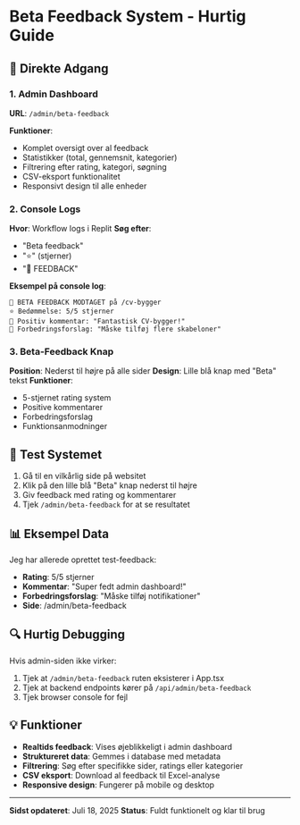 # Beta Feedback System - Hurtig Guide

## 🎯 Direkte Adgang

### 1. Admin Dashboard
**URL**: `/admin/beta-feedback`

**Funktioner**:
- Komplet oversigt over al feedback
- Statistikker (total, gennemsnit, kategorier)
- Filtrering efter rating, kategori, søgning
- CSV-eksport funktionalitet
- Responsivt design til alle enheder

### 2. Console Logs
**Hvor**: Workflow logs i Replit
**Søg efter**: 
- "Beta feedback"
- "⭐" (stjerner)
- "📝 FEEDBACK"

**Eksempel på console log**:
```
📝 BETA FEEDBACK MODTAGET på /cv-bygger
⭐ Bedømmelse: 5/5 stjerner
💬 Positiv kommentar: "Fantastisk CV-bygger!"
🔧 Forbedringsforslag: "Måske tilføj flere skabeloner"
```

### 3. Beta-Feedback Knap
**Position**: Nederst til højre på alle sider
**Design**: Lille blå knap med "Beta" tekst
**Funktioner**:
- 5-stjernet rating system
- Positive kommentarer
- Forbedringsforslag
- Funktionsanmodninger

## 🔧 Test Systemet

1. Gå til en vilkårlig side på websitet
2. Klik på den lille blå "Beta" knap nederst til højre
3. Giv feedback med rating og kommentarer
4. Tjek `/admin/beta-feedback` for at se resultatet

## 📊 Eksempel Data

Jeg har allerede oprettet test-feedback:
- **Rating**: 5/5 stjerner
- **Kommentar**: "Super fedt admin dashboard!"
- **Forbedringsforslag**: "Måske tilføj notifikationer"
- **Side**: /admin/beta-feedback

## 🔍 Hurtig Debugging

Hvis admin-siden ikke virker:
1. Tjek at `/admin/beta-feedback` ruten eksisterer i App.tsx
2. Tjek at backend endpoints kører på `/api/admin/beta-feedback`
3. Tjek browser console for fejl

## 💡 Funktioner

- **Realtids feedback**: Vises øjeblikkeligt i admin dashboard
- **Struktureret data**: Gemmes i database med metadata
- **Filtrering**: Søg efter specifikke sider, ratings eller kategorier
- **CSV eksport**: Download al feedback til Excel-analyse
- **Responsive design**: Fungerer på mobile og desktop

---

**Sidst opdateret**: Juli 18, 2025
**Status**: Fuldt funktionelt og klar til brug